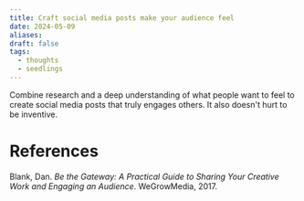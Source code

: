 ```yaml
---
title: Craft social media posts make your audience feel
date: 2024-05-09
aliases: 
draft: false
tags:
  - thoughts
  - seedlings
---
```

Combine research and a deep understanding of what people want to feel to create social media posts that truly engages others. It also doesn't hurt to be inventive.

# References

Blank, Dan. _Be the Gateway: A Practical Guide to Sharing Your Creative Work and Engaging an Audience_. WeGrowMedia, 2017.